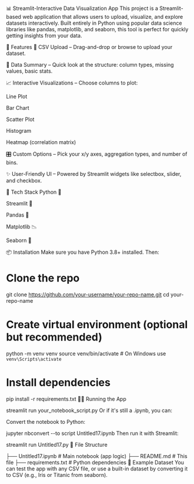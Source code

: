 📊 Streamlit-Interactive Data Visualization App
This project is a Streamlit-based web application that allows users to upload, visualize, and explore datasets interactively. Built entirely in Python using popular data science libraries like pandas, matplotlib, and seaborn, this tool is perfect for quickly getting insights from your data.

🚀 Features
📁 CSV Upload – Drag-and-drop or browse to upload your dataset.

🧮 Data Summary – Quick look at the structure: column types, missing values, basic stats.

📈 Interactive Visualizations – Choose columns to plot:

Line Plot

Bar Chart

Scatter Plot

Histogram

Heatmap (correlation matrix)

🎛️ Custom Options – Pick your x/y axes, aggregation types, and number of bins.

✨ User-Friendly UI – Powered by Streamlit widgets like selectbox, slider, and checkbox.

🧰 Tech Stack
Python 🐍

Streamlit 🎈

Pandas 🐼

Matplotlib 📉

Seaborn 🐚

📦 Installation
Make sure you have Python 3.8+ installed. Then:


# Clone the repo
git clone https://github.com/your-username/your-repo-name.git
cd your-repo-name

# Create virtual environment (optional but recommended)
python -m venv venv
source venv/bin/activate  # On Windows use `venv\Scripts\activate`

# Install dependencies
pip install -r requirements.txt
🏃‍♂️ Running the App
 
streamlit run your_notebook_script.py
Or if it's still a .ipynb, you can:

Convert the notebook to Python:


jupyter nbconvert --to script Untitled17.ipynb
Then run it with Streamlit:


streamlit run Untitled17.py
📁 File Structure

├── Untitled17.ipynb         # Main notebook (app logic)
├── README.md                # This file
├── requirements.txt         # Python dependencies
🧪 Example Dataset
You can test the app with any CSV file, or use a built-in dataset by converting it to CSV (e.g., Iris or Titanic from seaborn).

